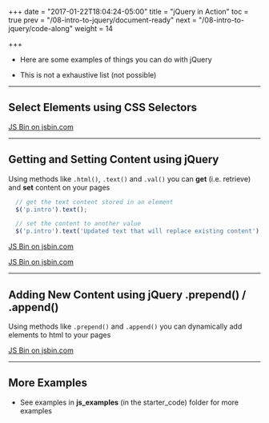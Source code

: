 +++
date = "2017-01-22T18:04:24-05:00"
title = "jQuery in Action"
toc = true
prev = "/08-intro-to-jquery/document-ready"
next = "/08-intro-to-jquery/code-along"
weight = 14

+++

- Here are some examples of things you can do with jQuery

- This is not a exhaustive list (not possible)


---

## Select Elements using CSS Selectors

<a class="jsbin-embed" href="https://jsbin.com/kihima/embed?js,output">JS Bin on jsbin.com</a><script src="https://static.jsbin.com/js/embed.min.js?3.41.0"></script>



---
## Getting and Setting Content using jQuery

Using methods like `.html()`, `.text()`  and `.val()` you can **get** (i.e. retrieve) and **set** content on your pages

```javascript
  // get the text content stored in an element
  $('p.intro').text();

  // set the content to another value
  $('p.intro').text('Updated text that will replace existing content');

```

<a class="jsbin-embed" href="https://jsbin.com/faxule/embed?html,css,js,output">JS Bin on jsbin.com</a><script src="https://static.jsbin.com/js/embed.min.js?3.41.0"></script>


<a class="jsbin-embed" href="https://jsbin.com/zevoko/embed?js,output">JS Bin on jsbin.com</a><script src="https://static.jsbin.com/js/embed.min.js?3.41.0"></script>

---

## Adding New Content using jQuery .prepend() / .append()

Using methods like `.prepend()` and `.append()` you can dynamically add elements to html to your pages

<a class="jsbin-embed" href="https://jsbin.com/qamikaw/embed?js,output">JS Bin on jsbin.com</a><script src="https://static.jsbin.com/js/embed.min.js?3.41.0"></script>

---

## More Examples

- See examples in **js_examples** (in the starter_code) folder for more examples


